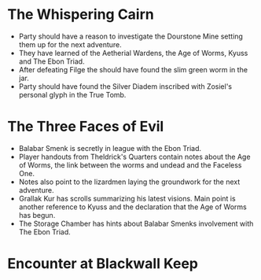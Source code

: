 # The Whispering Cairn
- Party should have a reason to investigate the Dourstone Mine setting them up for the next adventure.
- They have learned of the Aetherial Wardens, the Age of Worms, Kyuss and The Ebon Triad.
- After defeating Filge the should have found the slim green worm in the jar.
- Party should have found the Silver Diadem inscribed with Zosiel's personal glyph in the True Tomb.

# The Three Faces of Evil
- Balabar Smenk is secretly in league with the Ebon Triad.
- Player handouts from Theldrick's Quarters contain notes about the Age of Worms, the link between the worms and undead and the Faceless One.
- Notes also point to the lizardmen laying the groundwork for the next adventure.
- Grallak Kur has scrolls summarizing his latest visions.  Main point is another reference to Kyuss and the declaration that the Age of Worms has begun.
- The Storage Chamber has hints about Balabar Smenks involvement with The Ebon Triad.

# Encounter at Blackwall Keep